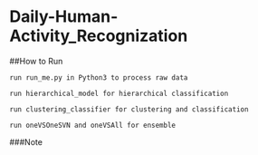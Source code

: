 # Daily-Human-Activity_Recognization


##How to Run


`run run_me.py in Python3 to process raw data`   

`run hierarchical_model for hierarchical classification`   

`run clustering_classifier for clustering and classification`  
  
`run oneVSOneSVN and oneVSAll for ensemble`


###Note





